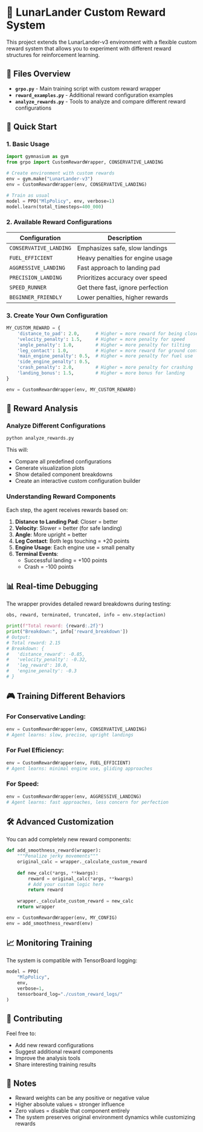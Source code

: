 # 🚀 LunarLander Custom Reward System

This project extends the LunarLander-v3 environment with a flexible custom reward system that allows you to experiment with different reward structures for reinforcement learning.

## 📁 Files Overview

- **`grpo.py`** - Main training script with custom reward wrapper
- **`reward_examples.py`** - Additional reward configuration examples
- **`analyze_rewards.py`** - Tools to analyze and compare different reward configurations

## 🎯 Quick Start

### 1. Basic Usage
```python
import gymnasium as gym
from grpo import CustomRewardWrapper, CONSERVATIVE_LANDING

# Create environment with custom rewards
env = gym.make("LunarLander-v3")
env = CustomRewardWrapper(env, CONSERVATIVE_LANDING)

# Train as usual
model = PPO("MlpPolicy", env, verbose=1)
model.learn(total_timesteps=400_000)
```

### 2. Available Reward Configurations

| Configuration | Description |
|---------------|-------------|
| `CONSERVATIVE_LANDING` | Emphasizes safe, slow landings |
| `FUEL_EFFICIENT` | Heavy penalties for engine usage |
| `AGGRESSIVE_LANDING` | Fast approach to landing pad |
| `PRECISION_LANDING` | Prioritizes accuracy over speed |
| `SPEED_RUNNER` | Get there fast, ignore perfection |
| `BEGINNER_FRIENDLY` | Lower penalties, higher rewards |

### 3. Create Your Own Configuration

```python
MY_CUSTOM_REWARD = {
    'distance_to_pad': 2.0,      # Higher = more reward for being close
    'velocity_penalty': 1.5,     # Higher = more penalty for speed
    'angle_penalty': 1.0,        # Higher = more penalty for tilting
    'leg_contact': 1.0,          # Higher = more reward for ground contact
    'main_engine_penalty': 0.5,  # Higher = more penalty for fuel use
    'side_engine_penalty': 0.5,  
    'crash_penalty': 2.0,        # Higher = more penalty for crashing
    'landing_bonus': 1.5,        # Higher = more bonus for landing
}

env = CustomRewardWrapper(env, MY_CUSTOM_REWARD)
```

## 🔬 Reward Analysis

### Analyze Different Configurations
```bash
python analyze_rewards.py
```

This will:
- Compare all predefined configurations
- Generate visualization plots
- Show detailed component breakdowns
- Create an interactive custom configuration builder

### Understanding Reward Components

Each step, the agent receives rewards based on:

1. **Distance to Landing Pad**: Closer = better
2. **Velocity**: Slower = better (for safe landing)
3. **Angle**: More upright = better
4. **Leg Contact**: Both legs touching = +20 points
5. **Engine Usage**: Each engine use = small penalty
6. **Terminal Events**: 
   - Successful landing = +100 points
   - Crash = -100 points

## 📊 Real-time Debugging

The wrapper provides detailed reward breakdowns during testing:

```python
obs, reward, terminated, truncated, info = env.step(action)

print(f"Total reward: {reward:.2f}")
print("Breakdown:", info['reward_breakdown'])
# Output:
# Total reward: 2.15
# Breakdown: {
#   'distance_reward': -0.85,
#   'velocity_penalty': -0.32,
#   'leg_reward': 10.0,
#   'engine_penalty': -0.3
# }
```

## 🎮 Training Different Behaviors

### For Conservative Landing:
```python
env = CustomRewardWrapper(env, CONSERVATIVE_LANDING)
# Agent learns: slow, precise, upright landings
```

### For Fuel Efficiency:
```python
env = CustomRewardWrapper(env, FUEL_EFFICIENT)
# Agent learns: minimal engine use, gliding approaches
```

### For Speed:
```python
env = CustomRewardWrapper(env, AGGRESSIVE_LANDING)
# Agent learns: fast approaches, less concern for perfection
```

## 🛠️ Advanced Customization

You can add completely new reward components:

```python
def add_smoothness_reward(wrapper):
    """Penalize jerky movements"""
    original_calc = wrapper._calculate_custom_reward
    
    def new_calc(*args, **kwargs):
        reward = original_calc(*args, **kwargs)
        # Add your custom logic here
        return reward
    
    wrapper._calculate_custom_reward = new_calc
    return wrapper

env = CustomRewardWrapper(env, MY_CONFIG)
env = add_smoothness_reward(env)
```

## 📈 Monitoring Training

The system is compatible with TensorBoard logging:

```python
model = PPO(
    "MlpPolicy", 
    env, 
    verbose=1,
    tensorboard_log="./custom_reward_logs/"
)
```

## 🤝 Contributing

Feel free to:
- Add new reward configurations
- Suggest additional reward components
- Improve the analysis tools
- Share interesting training results

## 📝 Notes

- Reward weights can be any positive or negative value
- Higher absolute values = stronger influence
- Zero values = disable that component entirely
- The system preserves original environment dynamics while customizing rewards 